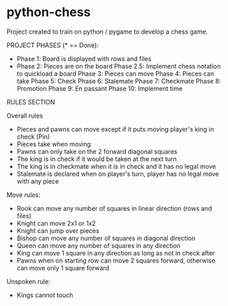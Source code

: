 # python-chess

Project created to train on python / pygame to develop a chess game.

PROJECT PHASES (* == Done):
* Phase 1: Board is displayed with rows and files
* Phase 2: Pieces are on the board
Phase 2.5: Implement chess notation to quickload a board
Phase 3: Pieces can move
Phase 4: Pieces can take
Phase 5: Check
Phase 6: Stalemate
Phase 7: Checkmate
Phase 8: Promotion
Phase 9: En passant
Phase 10: Implement time

RULES SECTION

Overall rules
- Pieces and pawns can move except if it puts moving player's king in check (Pin)
- Pieces take when moving
- Pawns can only take on the 2 forward diagonal squares
- The king is in check if it would be taken at the next turn
- The king is in checkmate when it is in check and it has no legal move
- Stalemate is declared when on player's turn, player has no legal move with any piece

Move rules:
- Rook can move any number of squares in linear direction (rows and files)
- Knight can move 2x1 or 1x2
- Knight can jump over pieces
- Bishop can move any number of squares in diagonal direction
- Queen can move any number of squares in any direction
- King can move 1 square in any direction as long as not in check after
- Pawns when on starting row can move 2 squares forward, otherwise can move only 1 square forward

Unspoken rule:
- Kings cannot touch